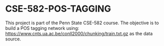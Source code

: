 # CSE-582-POS-TAGGING
This project is part of the Penn State CSE-582 course. The objective is to build a POS tagging network using:  https://www.cnts.ua.ac.be/conll2000/chunking/train.txt.gz as the data source.
